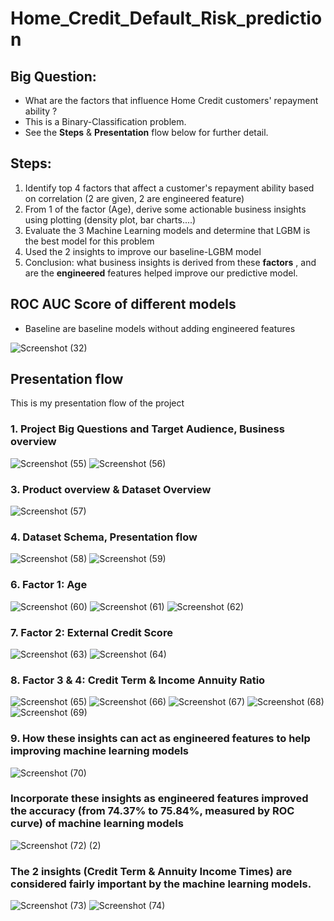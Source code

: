 # Home_Credit_Default_Risk_prediction

## Big Question: 
- What are the factors that influence Home Credit customers' repayment ability ?
- This is a Binary-Classification problem.
- See the **Steps** & **Presentation** flow below for further detail. 

## Steps: 
1. Identify top 4 factors that affect a customer's repayment ability based on correlation (2 are given, 2 are engineered feature)
2. From 1 of the factor (Age), derive some actionable business insights using plotting (density plot, bar charts....)
3. Evaluate the 3 Machine Learning models and determine that LGBM is the best model for this problem 
4. Used the 2 insights to improve our baseline-LGBM model
5. Conclusion: what business insights is derived from these **factors** , and are the **engineered** features helped improve our predictive model.

## ROC AUC Score of different models
- Baseline are baseline models without adding engineered features


![Screenshot (32)](https://github.com/DannyQN123/Home_Credit_Default_Risk_prediction/assets/107457149/e03257de-0fd7-460f-91dc-8750c14adf45)

## Presentation flow
This is my presentation flow of the project 

### 1. Project Big Questions and Target Audience, Business overview

![Screenshot (55)](https://github.com/DannyQN123/Home_Credit_Default_Risk_prediction/assets/107457149/35b52b45-b33a-448d-a43c-a3258d27d020)
![Screenshot (56)](https://github.com/DannyQN123/Home_Credit_Default_Risk_prediction/assets/107457149/17b10d6b-ce12-40d2-9fb6-3925fea66fd5)

### 3. Product overview & Dataset Overview

![Screenshot (57)](https://github.com/DannyQN123/Home_Credit_Default_Risk_prediction/assets/107457149/4667cc61-cac0-44cb-ba48-0c6cb957d7f3)

### 4. Dataset Schema, Presentation flow 

![Screenshot (58)](https://github.com/DannyQN123/Home_Credit_Default_Risk_prediction/assets/107457149/37c1fbf6-f55f-4508-b4cd-76ffaa76c055)
![Screenshot (59)](https://github.com/DannyQN123/Home_Credit_Default_Risk_prediction/assets/107457149/6366a330-73cd-446d-a120-bbf5a2c71b7b)

### 6. Factor 1: Age

![Screenshot (60)](https://github.com/DannyQN123/Home_Credit_Default_Risk_prediction/assets/107457149/91db019d-d0e4-48b5-83f3-677f46fec03c)
![Screenshot (61)](https://github.com/DannyQN123/Home_Credit_Default_Risk_prediction/assets/107457149/933bfbde-0f9b-40e6-84ff-78ae71e87703)
![Screenshot (62)](https://github.com/DannyQN123/Home_Credit_Default_Risk_prediction/assets/107457149/ab1db301-d399-4357-94f8-5dd01cdb211e)

### 7. Factor 2: External Credit Score

![Screenshot (63)](https://github.com/DannyQN123/Home_Credit_Default_Risk_prediction/assets/107457149/2a7dc93e-1fe5-4534-9af8-1c2e4c06477b)
![Screenshot (64)](https://github.com/DannyQN123/Home_Credit_Default_Risk_prediction/assets/107457149/ad5a9a23-27b8-4840-a656-815a118ddad7)

### 8.  Factor 3 & 4: Credit Term & Income Annuity Ratio

![Screenshot (65)](https://github.com/DannyQN123/Home_Credit_Default_Risk_prediction/assets/107457149/eef909aa-2393-4fbd-ae7a-76203cad6bf6)
![Screenshot (66)](https://github.com/DannyQN123/Home_Credit_Default_Risk_prediction/assets/107457149/018bf19a-ea3e-43b6-942c-9f361c67121e)
![Screenshot (67)](https://github.com/DannyQN123/Home_Credit_Default_Risk_prediction/assets/107457149/571ed51f-5834-4232-b9da-41873c070d93)
![Screenshot (68)](https://github.com/DannyQN123/Home_Credit_Default_Risk_prediction/assets/107457149/a2255742-add4-401f-99e4-4d06f9f027e2)
![Screenshot (69)](https://github.com/DannyQN123/Home_Credit_Default_Risk_prediction/assets/107457149/48904444-47b7-434b-afea-5b4b369764af)

### 9. How these insights can act as engineered features to help improving machine learning models
![Screenshot (70)](https://github.com/DannyQN123/Home_Credit_Default_Risk_prediction/assets/107457149/909470dc-d605-47d9-b5a2-9bbb31ba89dd)
### Incorporate these insights as engineered features improved the accuracy (from 74.37% to 75.84%, measured by ROC curve) of machine learning models
![Screenshot (72) (2)](https://github.com/DannyQN123/Loan_Default_Risk_Analysis/assets/107457149/ad6e922c-8f9b-4b48-ad0b-5feb38ab6d6d)
### The 2 insights (Credit Term & Annuity Income Times) are considered fairly important by the machine learning models.
![Screenshot (73)](https://github.com/DannyQN123/Home_Credit_Default_Risk_prediction/assets/107457149/c57dfab0-d4bd-4775-b765-bf686be199e3)
![Screenshot (74)](https://github.com/DannyQN123/Home_Credit_Default_Risk_prediction/assets/107457149/c24be424-879b-4f65-b7e6-9f8ab9942044)
